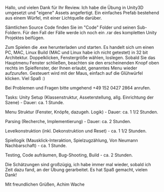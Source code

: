 Hallo, und vielen Dank für Ihr Review.
Ich habe die Übung in Unity3D umgesetzt und "eigene" Assets angefertigt. Ein einfaches Prefab bestehend aus einem Würfel,
mit einer Lichtquelle darüber.

Sämtlichen Source Code finden Sie im "Code" Folder und seinen Sub-Foldern. Für den Fall der Fälle werde ich noch ein .rar des kompletten Unity Projektes beifügen.

Zum Spielen die .exe herunterladen und starten. Es handelt sich um einen PC, MAC, Linux Build (MAC und Linux habe ich nicht getestet) in 32 bit Architektur. Doppelklicken, Fenstergröße wählen, loslegen. 
Sobald Sie das Hauptmenu Fenster schließen, beachten sie den erscheinenden Knopf oben rechts im Spielfenster, der Ihnen erlaubt, genanntes Menu wieder aufzurufen. Gesteuert wird mit der Maus, einfach auf die Glühwürfel klicken.
Viel Spaß :)

Bei Problemen und Fragen bitte umgehend +49 152 0427 2864 anrufen.

Tasks:
Unity Setup (Klassenstruktur, Asseterstellung, allg. Einrichtung der Szene)   - Dauer: ca. 1 Stunde.

Menu Struktur (Fenster, Knöpfe, dazugeh. Logik)   -   Dauer: ca. 1 1/2 Stunden.

Parsing (Recherche, Implementierung)  - Dauer: ca. 2 Stunden.

Levelkonstruktion (inkl. Dekonstruktion und Reset) - ca. 1 1/2 Stunden.

Spiellogik (Mausklick-Interaktion, Spielzugzählung, Von Neumann Nachbarschaft) - ca. 1 Stunde.

Testing, Code aufräumen, Bug-Shooting, Build - ca. 2 Stunden.


Die Schätzungen sind großzügig, ich habe immer mal wieder, sobald ich Zeit dazu fand, an der Übung gerarbeitet.
Es hat Spaß gemacht, vielen Dank!

Mit freundlichen Grüßen,
Achim Wache

